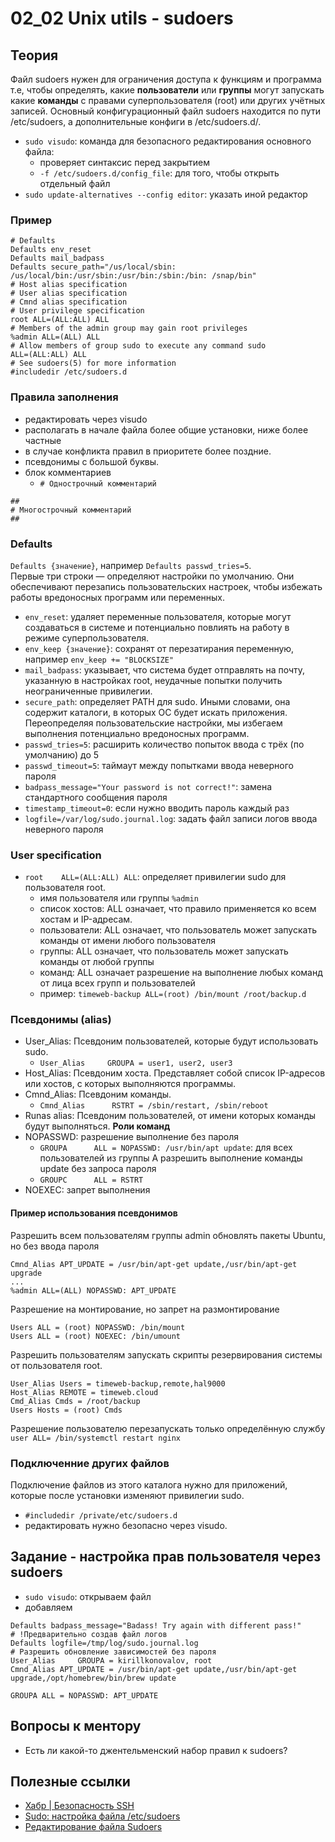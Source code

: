 # 02_02 Unix utils - sudoers

## Теория
Файл sudoers нужен для ограничения доступа к функциям и программа т.е, чтобы определять, какие **пользователи** или **группы** могут запускать какие **команды** с правами суперпользователя (root) или других учётных записей.
Основный конфигурационный файл sudoers находится по пути /etc/sudoers, а дополнительные конфиги в /etc/sudoers.d/.
- `sudo visudo`: команда для безопасного редактирования основного файла: 
  - проверяет синтаксис перед закрытием
  - `-f /etc/sudoers.d/config_file`: для того, чтобы открыть отдельный файл
- `sudo update-alternatives --config editor`: указать иной редактор

### Пример
```
# Defaults
Defaults env_reset
Defaults mail_badpass
Defaults secure_path="/us/local/sbin: /us/local/bin:/usr/sbin:/usr/bin:/sbin:/bin: /snap/bin"
# Host alias specification
# User alias specification
# Cmnd alias specification
# User privilege specification
root ALL=(ALL:ALL) ALL
# Members of the admin group may gain root privileges
%admin ALL=(ALL) ALL
# Allow members of group sudo to execute any command sudo
ALL=(ALL:ALL) ALL
# See sudoers(5) for more information
#includedir /etc/sudoers.d
```
### Правила заполнения
- редактировать через visudo
- располагать в начале файла более общие установки, ниже более частные
- в случае конфликта правил в приоритете более поздние.
- псевдонимы с большой буквы.
- блок комментариев
  - `# Однострочный комментарий`
```
##
# Многострочный комментарий
##
```

### Defaults
`Defaults {значение}`, например `Defaults passwd_tries=5`.  
Первые три строки — определяют настройки по умолчанию. Они обеспечивают перезапись пользовательских настроек, чтобы избежать работы вредоносных программ или переменных.
- `env_reset`: удаляет переменные пользователя, которые могут создаваться в системе и потенциально повлиять на работу в режиме суперпользователя.
- `env_keep {значение}`: сохранят от перезатирания переменную, например `env_keep += "BLOCKSIZE"`
- `mail_badpass`: указывает, что система будет отправлять на почту, указанную в настройках root, неудачные попытки получить неограниченные привилегии.
- `secure_path`: определяет PATH для sudo. Иными словами, она содержит каталоги, в которых ОС будет искать приложения. Переопределяя пользовательские настройки, мы избегаем выполнения потенциально вредоносных программ.
- `passwd_tries=5`: расширить количество попыток ввода с трёх (по умолчанию) до 5
- `passwd_timeout=5`: таймаут между попытками ввода неверного пароля
- `badpass_message="Your password is not correct!"`: замена стандартного сообщения пароля
- `timestamp_timeout=0`: если нужно вводить пароль каждый раз
- `logfile=/var/log/sudo.journal.log`: задать файл записи логов ввода неверного пароля

### User specification
- `root    ALL=(ALL:ALL) ALL`: определяет привилегии sudo для пользователя root.
  - имя пользователя или группы `%admin`
  - список хостов: ALL означает, что правило применяется ко всем хостам и IP-адресам.
  - пользователи: ALL означает, что пользователь может запускать команды от имени любого пользователя
  - группы: ALL означает, что пользователь может запускать команды от любой группы
  - команд: ALL означает разрешение на выполнение любых команд от лица всех групп и пользователей
  - пример: `timeweb-backup ALL=(root) /bin/mount /root/backup.d`

### Псевдонимы (alias)
- User_Alias: Псевдоним пользователей, которые будут использовать sudo.
  - `User_Alias     GROUPA = user1, user2, user3`
- Host_Alias: Псевдоним хоста. Представляет собой список IP-адресов или хостов, с которых выполняются программы. 
- Cmnd_Alias: Псевдоним команды.
  - `Cmnd_Alias      RSTRT = /sbin/restart, /sbin/reboot`
- Runas alias: Псевдоним пользователей, от имени которых команды будут выполняться.
**Роли команд**
- NOPASSWD: разрешение выполнение без пароля
  - `GROUPA      ALL = NOPASSWD: /usr/bin/apt update`: для всех пользователей из группы А разрешить выполнение команды update без запроса пароля 
  - `GROUPC      ALL = RSTRT`
- NOEXEC: запрет выполнения

#### Пример использования псевдонимов
Разрешить всем пользователям группы admin обновлять пакеты Ubuntu, но без ввода пароля
```
Cmnd_Alias APT_UPDATE = /usr/bin/apt-get update,/usr/bin/apt-get upgrade
...
%admin ALL=(ALL) NOPASSWD: APT_UPDATE
```
Разрешение на монтирование, но запрет на размонтирование
```
Users ALL = (root) NOPASSWD: /bin/mount
Users ALL = (root) NOEXEC: /bin/umount
```
Разрешить пользователям запускать скрипты резервирования системы от пользователя root.
```
User_Alias Users = timeweb-backup,remote,hal9000
Host_Alias REMOTE = timeweb.cloud
Cmd_Alias Cmds = /root/backup
Users Hosts = (root) Cmds
```
Разрешение пользователю перезапускать только определённую службу
`user ALL= /bin/systemctl restart nginx`

### Подключенние других файлов
Подключение файлов из этого каталога нужно для приложений, которые после установки изменяют привилегии sudo.
- `#includedir /private/etc/sudoers.d`
- редактировать нужно безопасно через visudo.

## Задание - настройка прав пользователя через sudoers
- `sudo visudo`: открываем файл 
- добавляем
```
Defaults badpass_message="Badass! Try again with different pass!"
# !Предварительно создав файл логов
Defaults logfile=/tmp/log/sudo.journal.log
# Разрешить обновление зависимостей без пароля
User_Alias     GROUPA = kirillkonovalov, root
Cmnd_Alias APT_UPDATE = /usr/bin/apt-get update,/usr/bin/apt-get upgrade,/opt/homebrew/bin/brew update

GROUPA ALL = NOPASSWD: APT_UPDATE
```

## Вопросы к ментору
- Есть ли какой-то джентельменский набор правил к sudoers?

## Полезные ссылки
- [Хабр | Безопасность SSH](https://habr.com/ru/companies/slurm/articles/694222/)
- [Sudo: настройка файла /etc/sudoers](https://ruvds.com/ru/helpcenter/znakomstvo-s-sudo/sudo-nastroika-faila-etc-sudoers/)
- [Редактирование файла Sudoers](https://timeweb.cloud/tutorials/linux/redaktirovanie-fajla-sudoers)